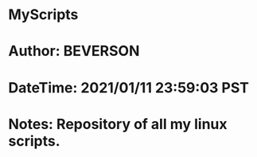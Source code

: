 # MyScripts
# Author:   BEVERSON
# DateTime: 2021/01/11 23:59:03 PST
# Notes:    Repository of all my linux scripts.
